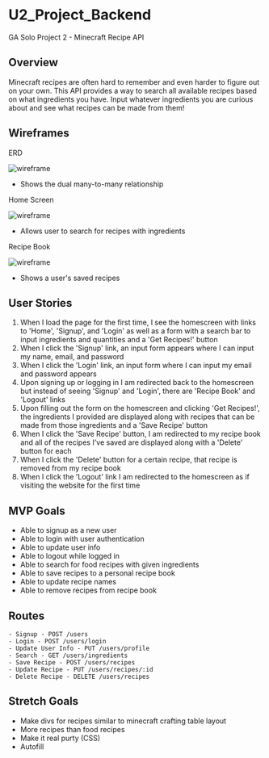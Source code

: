 # U2_Project_Backend
GA Solo Project 2 - Minecraft Recipe API

## Overview
Minecraft recipes are often hard to remember and even harder to figure out on your own. This API provides a way to search all available recipes based on what ingredients you have. Input whatever ingredients you are curious about and see what recipes can be made from them!

## Wireframes
ERD

![wireframe](https://i.imgur.com/sCuVSRA.png)
- Shows the dual many-to-many relationship

Home Screen

![wireframe](https://i.imgur.com/UngJ4LR.png)
- Allows user to search for recipes with ingredients

Recipe Book

![wireframe](https://i.imgur.com/YdBQp37.png?1)
- Shows a user's saved recipes

## User Stories
1. When I load the page for the first time, I see the homescreen with links to 'Home', 'Signup', and 'Login' as well as a form with a search bar to input ingredients and quantities and a 'Get Recipes!' button
2. When I click the 'Signup' link, an input form appears where I can input my name, email, and password
3. When I click the 'Login' link, an input form where I can input my email and password appears
4. Upon signing up or logging in I am redirected back to the homescreen but instead of seeing 'Signup' and 'Login', there are 'Recipe Book' and 'Logout' links
5. Upon filling out the form on the homescreen and clicking 'Get Recipes!', the ingredients I provided are displayed along with recipes that can be made from those ingredients and a 'Save Recipe' button
6. When I click the 'Save Recipe' button, I am redirected to my recipe book and all of the recipes I've saved are displayed along with a 'Delete' button for each
7. When I click the 'Delete' button for a certain recipe, that recipe is removed from my recipe book
8. When I click the 'Logout' link I am redirected to the homescreen as if visiting the website for the first time
## MVP Goals
- Able to signup as a new user
- Able to login with user authentication
- Able to update user info
- Able to logout while logged in
- Able to search for food recipes with given ingredients
- Able to save recipes to a personal recipe book
- Able to update recipe names
- Able to remove recipes from recipe book
## Routes
    - Signup - POST /users
    - Login - POST /users/login
    - Update User Info - PUT /users/profile
    - Search - GET /users/ingredients
    - Save Recipe - POST /users/recipes
    - Update Recipe - PUT /users/recipes/:id
    - Delete Recipe - DELETE /users/recipes
## Stretch Goals
- Make divs for recipes similar to minecraft crafting table layout
- More recipes than food recipes
- Make it real purty (CSS)
- Autofill